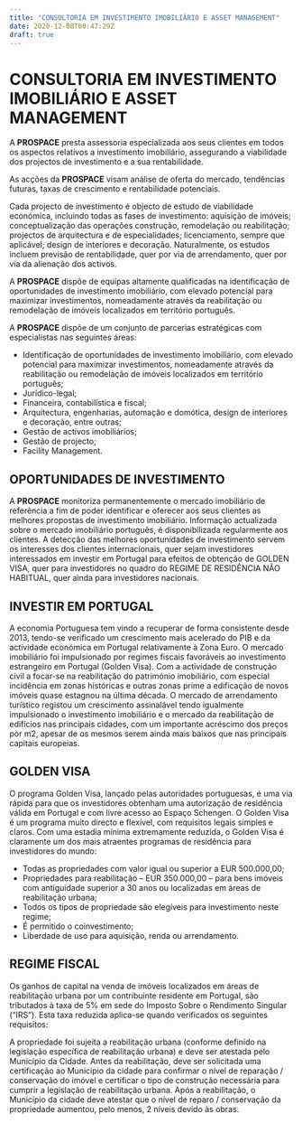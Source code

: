 ```yaml
---
title: "CONSULTORIA EM INVESTIMENTO IMOBILIÁRIO E ASSET MANAGEMENT"
date: 2020-12-08T00:47:29Z
draft: true
---
```


# CONSULTORIA EM INVESTIMENTO IMOBILIÁRIO E ASSET MANAGEMENT

 

A **PROSPACE** presta assessoria especializada aos seus clientes em todos os aspectos relativos a investimento imobiliário, assegurando a viabilidade dos projectos de investimento e a sua rentabilidade.

As acções da **PROSPACE** visam análise de oferta do mercado, tendências futuras, taxas de crescimento e rentabilidade potenciais.

Cada projecto de investimento é objecto de estudo de viabilidade económica, incluindo todas as fases de investimento: aquisição de imóveis; conceptualização das operações construção, remodelação ou reabilitação; projectos de arquitectura e de especialidades; licenciamento, sempre que aplicável; design de interiores e decoração. Naturalmente, os estudos incluem previsão de rentabilidade, quer por via de arrendamento, quer por via da alienação dos activos.

A **PROSPACE** dispõe de equipas altamente qualificadas na identificação de oportunidades de investimento imobiliário, com elevado potencial para maximizar investimentos, nomeadamente através da reabilitação ou remodelação de imóveis localizados em território português.

A **PROSPACE** dispõe de um conjunto de parcerias estratégicas com especialistas nas seguintes áreas:

* Identificação de oportunidades de investimento imobiliário, com elevado potencial para maximizar investimentos, nomeadamente através da reabilitação ou remodelação de imóveis localizados em território português;
* Jurídico-legal;
* Financeira, contabilística e fiscal;
* Arquitectura, engenharias, automação e domótica, design de interiores e decoração, entre outras;
* Gestão de activos imobiliários;
* Gestão de projecto;
* Facility Management.

 
## OPORTUNIDADES DE INVESTIMENTO

A **PROSPACE** monitoriza permanentemente o mercado imobiliário de referência a fim de poder identificar e oferecer aos seus clientes as melhores propostas de investimento imobiliário.
Informação actualizada sobre o mercado imobiliário português, é disponibilizada regularmente aos clientes.
A detecção das melhores oportunidades de investimento servem os interesses dos clientes internacionais, quer sejam investidores interessados em investir em Portugal para efeitos de obtenção de GOLDEN VISA, quer para investidores no quadro do REGIME DE RESIDÊNCIA NÃO HABITUAL, quer ainda para investidores nacionais.

 
## INVESTIR EM PORTUGAL

A economia Portuguesa tem vindo a recuperar de forma consistente desde 2013, tendo-se verificado um crescimento mais acelerado do PIB e da actividade económica em Portugal relativamente à Zona Euro.
O mercado imobiliário foi impulsionado por regimes fiscais favoráveis ao investimento estrangeiro em Portugal (Golden Visa). Com a actividade de construção civil a focar-se na reabilitação do património imobiliário, com especial incidência em zonas históricas e outras zonas prime a edificação de novos imóveis quase estagnou na última década.
O mercado de arrendamento turístico registou um crescimento assinalável tendo igualmente impulsionado o investimento imobiliário e o mercado da reabilitação de edifícios nas principais cidades, com um importante acréscimo dos preços por m2, apesar de os mesmos serem ainda mais baixos que nas principais capitais europeias.

 
## GOLDEN VISA

O programa Golden Visa, lançado pelas autoridades portuguesas, é uma via rápida para que os investidores obtenham uma autorização de residência válida em Portugal e com livre acesso ao Espaço Schengen.
O Golden Visa é um programa muito directo e flexível, com requisitos legais simples e claros. Com uma estadia mínima extremamente reduzida, o Golden Visa é claramente um dos mais atraentes programas de residência para investidores do mundo:

* Todas as propriedades com valor igual ou superior a EUR 500.000,00;
* Propriedades para reabilitação – EUR 350.000,00 – para bens imóveis com antiguidade superior a 30 anos ou localizadas em áreas de reabilitação urbana;
* Todos os tipos de propriedade são elegíveis para investimento neste regime;
* É permitido o coinvestimento;
* Liberdade de uso para aquisição, renda ou arrendamento.

 
## REGIME FISCAL

Os ganhos de capital na venda de imóveis localizados em áreas de reabilitação urbana por um contribuinte residente em Portugal, são tributados à taxa de 5% em sede do Imposto Sobre o Rendimento Singular (“IRS”). Esta taxa reduzida aplica-se quando verificados os seguintes requisitos:

A propriedade foi sujeita a reabilitação urbana (conforme definido na legislação específica de reabilitação urbana) e deve ser atestada pelo Município da Cidade.
Antes da reabilitação, deve ser solicitada uma certificação ao Município da cidade para confirmar o nível de reparação / conservação do imóvel e certificar o tipo de construção necessária para cumprir a legislação de reabilitação urbana.
Após a reabilitação, o Município da cidade deve atestar que o nível de reparo / conservação da propriedade aumentou, pelo menos, 2 níveis devido às obras.